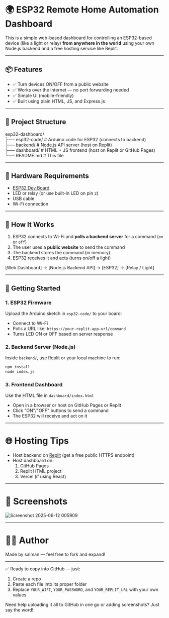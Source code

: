 # 🌍 ESP32 Remote Home Automation Dashboard

This is a simple web-based dashboard for controlling an ESP32-based device (like a light or relay) **from anywhere in the world** using your own Node.js backend and a free hosting service like Replit.

---

## 📦 Features

- ✅ Turn devices ON/OFF from a public website
- ✅ Works over the internet — no port forwarding needed
- ✅ Simple UI (mobile-friendly)
- ✅ Built using plain HTML, JS, and Express.js

---

## 📁 Project Structure


 esp32-dashboard/  
├── esp32-code/           # Arduino code for ESP32 (connects to backend)  
├── backend/              # Node.js API server (host on Replit)  
├── dashboard/            # HTML + JS frontend (host on Replit or GitHub Pages)  
└── README.md             # This file   


---

## 🔌 Hardware Requirements

- [ESP32 Dev Board](https://www.espressif.com/en/products/socs/esp32)
- LED or relay (or use built-in LED on pin `2`)
- USB cable
- Wi-Fi connection

---

## 🧠 How It Works

1. ESP32 connects to Wi-Fi and **polls a backend server** for a command (`on` or `off`)
2. The user uses a **public website** to send the command
3. The backend stores the command (in memory)
4. ESP32 receives it and acts (turns on/off a light)

[Web Dashboard] → [Node.js Backend API] → [ESP32] → [Relay / Light]

---

## 🚀 Getting Started

### 1. ESP32 Firmware

Upload the Arduino sketch in `esp32-code/` to your board:

- Connect to Wi-Fi
- Polls a URL like: `https://your-replit-app-url/command`
- Turns LED ON or OFF based on server response

### 2. Backend Server (Node.js)

Inside `backend/`, use Replit or your local machine to run:

```bash
npm install
node index.js
```

### 3. Frontend Dashboard

Use the HTML file in `dashboard/index.html`

- Open in a browser or host on GitHub Pages or Replit
- Click "ON"/"OFF" buttons to send a command
- The ESP32 will receive and act on it

---
# 🌐 Hosting Tips

- Host backend on [Replit](https://replit.com/) (get a free public HTTPS endpoint)
- Host dashboard on:  
   1. GitHub Pages  
   2. Replit HTML project  
   3. Vercel (if using React)

---
# 📸 Screenshots

![Screenshot 2025-06-12 005909](https://github.com/user-attachments/assets/5893e8df-7bf1-4510-97b4-a3c1a0f0216c)

---

# 👨‍💻 Author

Made by salman — feel free to fork and expand!


---

✅ Ready to copy into GitHub — just:
1. Create a repo
2. Paste each file into its proper folder
3. Replace `YOUR_WIFI`, `YOUR_PASSWORD`, and `YOUR_REPLIT_URL` with your own values

Need help uploading it all to GitHub in one go or adding screenshots? Just say the word!


